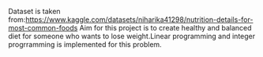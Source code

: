 Dataset is taken from:https://www.kaggle.com/datasets/niharika41298/nutrition-details-for-most-common-foods
Aim for this project is to create healthy and balanced diet for someone who wants to lose weight.Linear programming and 
integer progrramming is implemented for this problem.
